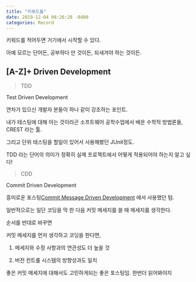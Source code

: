 ```yaml
---
title: "키워드들"
date: 2019-12-04 08:26:28 -0400
categories: Record
---
```


키워드를 적어두면 거기에서 시작할 수 있다.

아예 모르는 단어든, 공부하다 만 것이든, 되새겨야 하는 것이든.



## [A-Z]+ Driven Development

>TDD

Test Driven Development

연차가 있으신 개발자 분들이 하나 같이 강조하는 포인트.

내가 테스팅에 대해 아는 것이라곤 소프트웨어 공학수업에서 배운
수학적 방법론들, CREST 라는 툴. 

그리고 단위 테스팅을 할일이 있어서 사용해봤던 JUnit정도.

TDD 라는 단어의 의미가 정확히 실제 프로젝트에서 어떻게 적용되어야 하는지 알고 싶다!



>CDD

Commit Driven Development

흥미로운 포스팅[Commit Message Driven Development](https://hofmannsven.com/2019/commit-message-driven-development)
에서 사용했던 텀.

일반적으로는  일단 코딩을 막 한 다음 커밋 메세지를 쓸 때 메세지를 생각한다.

순서를 반대로 바꾸면 

커밋 메세지를 먼저 생각하고 코딩을 한다면,

1. 메세지와 수정 사항과의 연관성도 더 높을 것

2. 버전 컨트롤 시스템의 방향성과도 일치

좋은 커밋 메세지에 대해서도 고민하게되는 좋은 포스팅임. 한번더 읽어봐야지







